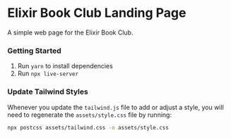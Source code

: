 # Elixir Book Club Landing Page

A simple web page for the Elixir Book Club.

### Getting Started

1) Run `yarn` to install dependencies
2) Run `npx live-server`


### Update Tailwind Styles
Whenever you update the `tailwind.js` file to add or adjust a style, you will need to regenerate the `assets/style.css` file by running:

```zsh
npx postcss assets/tailwind.css -o assets/style.css
```